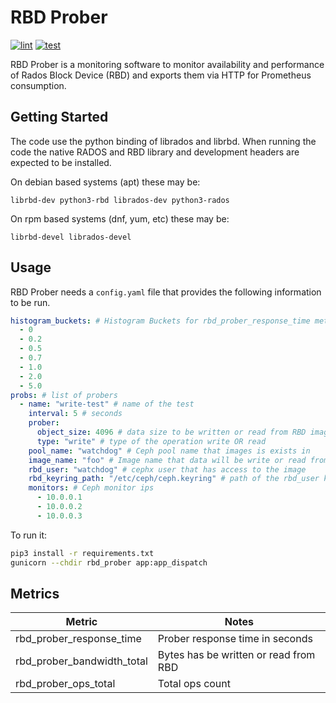 # RBD Prober

[![lint](https://github.com/clwluvw/rbd-prober/actions/workflows/lint.yml/badge.svg?branch=master)](https://github.com/clwluvw/rbd-prober/actions/workflows/lint.yml) [![test](https://github.com/clwluvw/rbd-prober/actions/workflows/test.yml/badge.svg?branch=master)](https://github.com/clwluvw/rbd-prober/actions/workflows/test.yml)

RBD Prober is a monitoring software to monitor availability and performance of Rados Block Device (RBD) and exports them via HTTP for Prometheus consumption.

## Getting Started

The code use the python binding of librados and librbd. When running the code the native RADOS and RBD library and development headers are expected to be installed.

On debian based systems (apt) these may be:

```
librbd-dev python3-rbd librados-dev python3-rados
```

On rpm based systems (dnf, yum, etc) these may be:

```
librbd-devel librados-devel
```

## Usage

RBD Prober needs a `config.yaml` file that provides the following information to be run.

```yaml
histogram_buckets: # Histogram Buckets for rbd_prober_response_time metric
  - 0
  - 0.2
  - 0.5
  - 0.7
  - 1.0
  - 2.0
  - 5.0
probs: # list of probers
  - name: "write-test" # name of the test
    interval: 5 # seconds
    prober:
      object_size: 4096 # data size to be written or read from RBD image
      type: "write" # type of the operation write OR read
    pool_name: "watchdog" # Ceph pool name that images is exists in
    image_name: "foo" # Image name that data will be write or read from
    rbd_user: "watchdog" # cephx user that has access to the image
    rbd_keyring_path: "/etc/ceph/ceph.keyring" # path of the rbd_user keyring
    monitors: # Ceph monitor ips
      - 10.0.0.1
      - 10.0.0.2
      - 10.0.0.3
```

To run it:

```bash
pip3 install -r requirements.txt
gunicorn --chdir rbd_prober app:app_dispatch
```

## Metrics

| Metric                     | Notes
|----------------------------|---------------------------------------
| rbd_prober_response_time   | Prober response time in seconds
| rbd_prober_bandwidth_total | Bytes has be written or read from RBD
| rbd_prober_ops_total       | Total ops count
